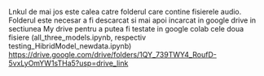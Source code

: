 Lnkul de mai jos este calea catre folderul care contine fisierele audio. Folderul este necesar a fi descarcat si mai apoi incarcat in google drive
in sectiunea My drive pentru a putea fi testate in google colab cele doua fisiere (all_three_models.ipynb, respectiv testing_HibridModel_newdata.ipynb)
https://drive.google.com/drive/folders/1QY_739TWY4_RoufD-5vxLyOmYW1sTHa5?usp=drive_link
